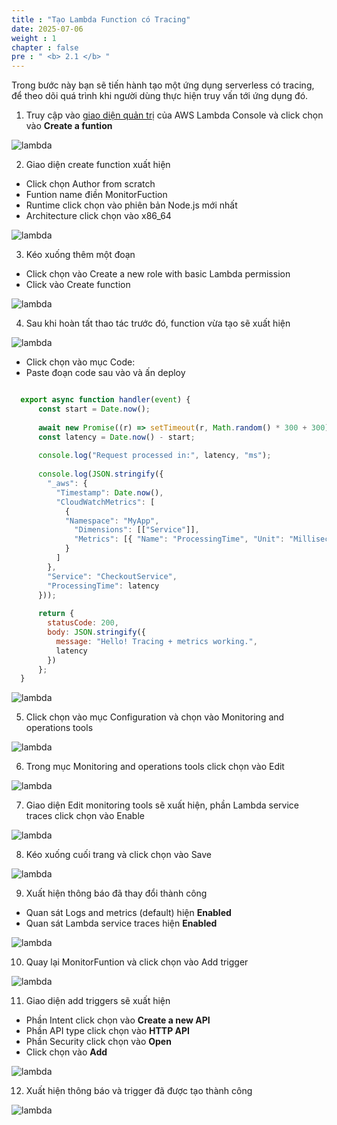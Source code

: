 ```yaml
---
title : "Tạo Lambda Function có Tracing"
date: 2025-07-06 
weight : 1 
chapter : false
pre : " <b> 2.1 </b> "
---
```


Trong bước này bạn sẽ tiến hành tạo một ứng dụng serverless có tracing, để theo dõi quá trình khi người dùng thực hiện truy vấn tới ứng dụng đó.

1. Truy cập vào [giao diện quản trị](https://console.aws.amazon.com/lambda) của AWS Lambda Console và click chọn vào **Create a funtion**

![lambda](/images/2-implemetanalysis/001-lambda1.png)

2. Giao diện create function xuất hiện

+ Click chọn Author from scratch
+ Funtion name điền MonitorFuction
+ Runtime click chọn vào phiên bản Node.js mới nhất
+ Architecture click chọn vào x86_64

![lambda](/images/2-implemetanalysis/002-lambda2.png)

3. Kéo xuống thêm một đoạn
+ Click chọn vào Create a new role with basic Lambda permission
+ Click vào Create function

![lambda](/images/2-implemetanalysis/003-lambda3.png)

4. Sau khi hoàn tất thao tác trước đó, function vừa tạo sẽ xuất hiện

![lambda](/images/2-implemetanalysis/004-lambda4.png)

+ Click chọn vào mục Code:
+ Paste đoạn code sau vào và ấn deploy

```js

  export async function handler(event) {
      const start = Date.now();
	
  	  await new Promise((r) => setTimeout(r, Math.random() * 300 + 300));
  	  const latency = Date.now() - start;
	
  	  console.log("Request processed in:", latency, "ms");
	
  	  console.log(JSON.stringify({
  	    "_aws": {
  	      "Timestamp": Date.now(),
  	      "CloudWatchMetrics": [
  	        {
            "Namespace": "MyApp",
	          "Dimensions": [["Service"]],
	          "Metrics": [{ "Name": "ProcessingTime", "Unit": "Milliseconds" }]
	        }
	      ]
	    },
	    "Service": "CheckoutService",
	    "ProcessingTime": latency
	  }));
	
	  return {
	    statusCode: 200,
	    body: JSON.stringify({
	      message: "Hello! Tracing + metrics working.",
	      latency
	    })
	  };	
  }

```

![lambda](/images/2-implemetanalysis/005-lambda5.png)

5. Click chọn vào mục Configuration và chọn vào Monitoring and operations tools

![lambda](/images/2-implemetanalysis/006-lambda6.png)

6. Trong mục Monitoring and operations tools click chọn vào Edit

![lambda](/images/2-implemetanalysis/007-lambda7.png)

7. Giao diện Edit monitoring tools sẽ xuất hiện, phần Lambda service traces click chọn vào Enable

![lambda](/images/2-implemetanalysis/008-lambda8.png)

8. Kéo xuống cuối trang và click chọn vào Save

![lambda](/images/2-implemetanalysis/009-lambda9.png)

9. Xuất hiện thông báo đã thay đổi thành công

+ Quan sát Logs and metrics (default) hiện **Enabled**
+ Quan sát Lambda service traces hiện **Enabled**

![lambda](/images/2-implemetanalysis/010-lambda10.png)

10. Quay lại MonitorFuntion và click chọn vào Add trigger

![lambda](/images/2-implemetanalysis/011-lambda11.png)

11. Giao diện add triggers sẽ xuất hiện

+ Phần Intent click chọn vào **Create a new API**
+ Phần API type click chọn vào **HTTP API**
+ Phần Security click chọn vào **Open**
+ Click chọn vào **Add**

![lambda](/images/2-implemetanalysis/012-lambda12.png)

12. Xuất hiện thông báo và trigger đã được tạo thành công

![lambda](/images/2-implemetanalysis/013-lambda13.png)


